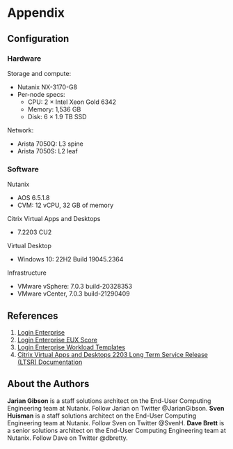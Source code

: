 # Appendix
## Configuration

### Hardware

Storage and compute:

- Nutanix NX-3170-G8
- Per-node specs:
  - CPU: 2 × Intel Xeon Gold 6342
  - Memory: 1,536 GB
  - Disk: 6 × 1.9 TB SSD

Network:

- Arista 7050Q: L3 spine
- Arista 7050S: L2 leaf

### Software

Nutanix

- AOS 6.5.1.8
- CVM: 12 vCPU, 32 GB of memory

Citrix Virtual Apps and Desktops

- 7.2203 CU2

Virtual Desktop

- Windows 10: 22H2 Build 19045.2364

Infrastructure

- VMware vSphere: 7.0.3 build-20328353
- VMware vCenter, 7.0.3 build-21290409

## References

1.  [Login Enterprise](https://www.loginvsi.com/)
2.  [Login Enterprise EUX Score](https://support.loginvsi.com/hc/en-us/articles/4408717958162-Login-Enterprise-EUX-Score-#h_01GS8W30049HVB851TX60TDKS3)
3.  [Login Enterprise Workload Templates](https://support.loginvsi.com/hc/en-us/sections/360001765419-Workload-Templates)
4.  [Citrix Virtual Apps and Desktops 2203 Long Term Service Release (LTSR) Documentation](https://docs.citrix.com/en-us/citrix-virtual-apps-desktops/2203-ltsr/)

## About the Authors
**Jarian Gibson** is a staff solutions architect on the End-User Computing Engineering team at Nutanix. Follow Jarian on Twitter @JarianGibson.
**Sven Huisman** is a staff solutions architect on the End-User Computing Engineering team at Nutanix. Follow Sven on Twitter @SvenH.
**Dave Brett** is a senior solutions architect on the End-User Computing Engineering team at Nutanix. Follow Dave on Twitter @dbretty.
